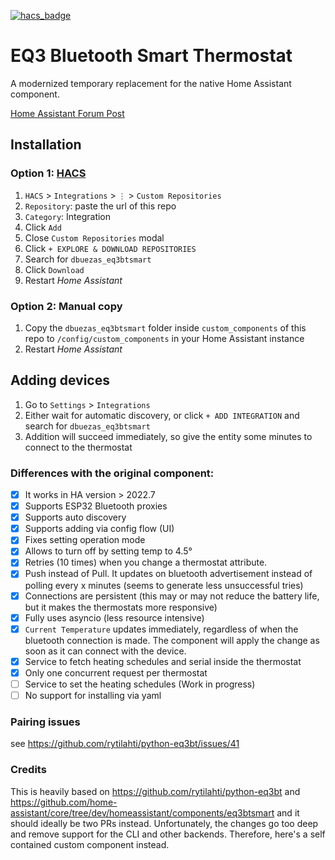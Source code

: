 [![hacs_badge](https://img.shields.io/badge/HACS-Custom-41BDF5.svg?style=for-the-badge)](https://github.com/hacs/integration)

# EQ3 Bluetooth Smart Thermostat

A modernized temporary replacement for the native Home Assistant component.

[Home Assistant Forum Post](https://community.home-assistant.io/t/eq3-bt-smart-thermostat-working-with-v-2022-7/476620)
## Installation

### Option 1: [HACS](https://hacs.xyz/)

1. `HACS` > `Integrations` > `⋮` > `Custom Repositories`
2. `Repository`: paste the url of this repo
3. `Category`: Integration
4. Click `Add`
5. Close `Custom Repositories` modal
6. Click `+ EXPLORE & DOWNLOAD REPOSITORIES`
7. Search for `dbuezas_eq3btsmart`
8. Click `Download`
9. Restart _Home Assistant_

### Option 2: Manual copy

1. Copy the `dbuezas_eq3btsmart` folder inside `custom_components` of this repo to `/config/custom_components` in your Home Assistant instance
2. Restart _Home Assistant_

## Adding devices

1. Go to `Settings` > `Integrations`
2. Either wait for automatic discovery, or click `+ ADD INTEGRATION` and search for `dbuezas_eq3btsmart`
3. Addition will succeed immediately, so give the entity some minutes to connect to the thermostat

### Differences with the original component:

- [x] It works in HA version > 2022.7
- [x] Supports ESP32 Bluetooth proxies
- [x] Supports auto discovery
- [x] Supports adding via config flow (UI)
- [x] Fixes setting operation mode
- [x] Allows to turn off by setting temp to 4.5°
- [x] Retries (10 times) when you change a thermostat attribute.
- [x] Push instead of Pull. It updates on bluetooth advertisement instead of polling every x minutes (seems to generate less unsuccessful tries)
- [x] Connections are persistent (this may or may not reduce the battery life, but it makes the thermostats more responsive)
- [x] Fully uses asyncio (less resource intensive)
- [x] `Current Temperature` updates immediately, regardless of when the bluetooth connection is made. The component will apply the change as soon as it can connect with the device.
- [x] Service to fetch heating schedules and serial inside the thermostat
- [x] Only one concurrent request per thermostat
- [ ] Service to set the heating schedules (Work in progress)
- [ ] No support for installing via yaml

### Pairing issues

see https://github.com/rytilahti/python-eq3bt/issues/41

### Credits

This is heavily based on https://github.com/rytilahti/python-eq3bt and https://github.com/home-assistant/core/tree/dev/homeassistant/components/eq3btsmart and it should ideally be two PRs instead.
Unfortunately, the changes go too deep and remove support for the CLI and other backends.
Therefore, here's a self contained custom component instead.

